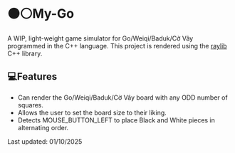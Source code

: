 # ⚫⚪️My-Go 
A WIP, light-weight game simulator for Go/Weiqi/Baduk/Cờ Vây programmed in the C++ language. This project is rendered using the [raylib](https://github.com/raysan5/raylib) C++ library.

## 💻Features
- Can render the Go/Weiqi/Baduk/Cờ Vây board with any ODD number of squares.
- Allows the user to set the board size to their liking.
- Detects MOUSE_BUTTON_LEFT to place Black and White pieces in alternating order.


Last updated: 01/10/2025
